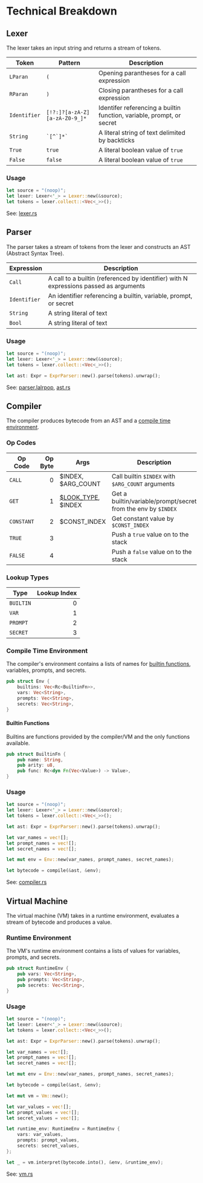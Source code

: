 # Technical Breakdown

## Lexer

The lexer takes an input string and returns a stream of tokens.

| Token        | Pattern                       | Description                                                           |
| ------------ | ----------------------------- | --------------------------------------------------------------------- |
| `LParan`     | `(`                           | Opening parantheses for a call expression                             |
| `RParan`     | `)`                           | Closing parantheses for a call expression                             |
| `Identifier` | `[!?:]?[a-zA-Z][a-zA-Z0-9_]*` | Identifer referencing a builtin function, variable, prompt, or secret |
| `String`     | `` `[^`]*` ``                 | A literal string of text delimited by backticks                       |
| `True`       | `true`                        | A literal boolean value of `true`                                     |
| `False`      | `false`                       | A literal boolean value of `true`                                     |

### Usage

```rust
let source = "(noop)";
let lexer: Lexer<'_> = Lexer::new(&source);
let tokens = lexer.collect::<Vec<_>>();
```

See: [lexer.rs](./src/lexer.rs)

## Parser

The parser takes a stream of tokens from the lexer and constructs an AST (Abstract Syntax Tree).

| Expression   | Description                                                                           |
| ------------ | ------------------------------------------------------------------------------------- |
| `Call`       | A call to a builtin (referenced by identifier) with N expressions passed as arguments |
| `Identifier` | An identifier referencing a builtin, variable, prompt, or secret                      |
| `String`     | A string literal of text                                                              |
| `Bool`       | A string literal of text                                                              |

### Usage

```rust
let source = "(noop)";
let lexer: Lexer<'_> = Lexer::new(&source);
let tokens = lexer.collect::<Vec<_>>();

let ast: Expr = ExprParser::new().parse(tokens).unwrap();
```

See: [parser.lalrpop](./src/parser.lalrpop), [ast.rs](./src/ast.rs)

## Compiler

The compiler produces bytecode from an AST and a [compile time environment](#compile-time-environment).

### Op Codes

| Op Code    | Op Byte | Args                                | Description                                                   |
| ---------- | ------: | ----------------------------------- | ------------------------------------------------------------- |
| `CALL`     |       0 | $INDEX, $ARG_COUNT                  | Call builtin `$INDEX` with `$ARG_COUNT` arguments             |
| `GET`      |       1 | [$LOOK_TYPE](#lookup-types), $INDEX | Get a builtin/variable/prompt/secret from the env by `$INDEX` |
| `CONSTANT` |       2 | $CONST_INDEX                        | Get constant value by `$CONST_INDEX`                          |
| `TRUE`     |       3 |                                     | Push a `true` value on to the stack                           |
| `FALSE`    |       4 |                                     | Push a `false` value on to the stack                          |

### Lookup Types

| Type      | Lookup Index |
| --------- | -----------: |
| `BUILTIN` |            0 |
| `VAR`     |            1 |
| `PROMPT`  |            2 |
| `SECRET`  |            3 |

### Compile Time Environment

The compiler's environment contains a lists of names for [builtin functions](#builtin-functions), variables, prompts, and secrets.

```rust
pub struct Env {
    builtins: Vec<Rc<BuiltinFn>>,
    vars: Vec<String>,
    prompts: Vec<String>,
    secrets: Vec<String>,
}
```

#### Builtin Functions

Builtins are functions provided by the compiler/VM and the only functions available.

```rust
pub struct BuiltinFn {
    pub name: String,
    pub arity: u8,
    pub func: Rc<dyn Fn(Vec<Value>) -> Value>,
}
```

### Usage

```rust
let source = "(noop)";
let lexer: Lexer<'_> = Lexer::new(&source);
let tokens = lexer.collect::<Vec<_>>();

let ast: Expr = ExprParser::new().parse(tokens).unwrap();

let var_names = vec![];
let prompt_names = vec![];
let secret_names = vec![];

let mut env = Env::new(var_names, prompt_names, secret_names);

let bytecode = compile(&ast, &env);
```

See: [compiler.rs](./src/compiler.rs)

## Virtual Machine

The virtual machine (VM) takes in a runtime environment, evaluates a stream of bytecode and produces a value.

### Runtime Environment

The VM's runtime environment contains a lists of values for variables, prompts, and secrets.

```rust
pub struct RuntimeEnv {
    pub vars: Vec<String>,
    pub prompts: Vec<String>,
    pub secrets: Vec<String>,
}
```

### Usage

```rust
let source = "(noop)";
let lexer: Lexer<'_> = Lexer::new(&source);
let tokens = lexer.collect::<Vec<_>>();

let ast: Expr = ExprParser::new().parse(tokens).unwrap();

let var_names = vec![];
let prompt_names = vec![];
let secret_names = vec![];

let mut env = Env::new(var_names, prompt_names, secret_names);

let bytecode = compile(&ast, &env);

let mut vm = Vm::new();

let var_values = vec![];
let prompt_values = vec![];
let secret_values = vec![];

let runtime_env: RuntimeEnv = RuntimeEnv {
    vars: var_values,
    prompts: prompt_values,
    secrets: secret_values,
};

let _ = vm.interpret(bytecode.into(), &env, &runtime_env);
```

See: [vm.rs](./src/vm.rs)
